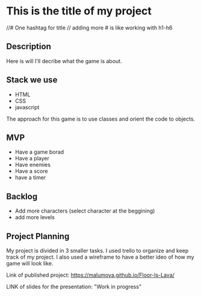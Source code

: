 # This is the title of my project 
//# One hashtag for title
// adding more # is like working with h1-h6
## Description

Here is will I'll decribe what the game is about. 

## Stack we use

- HTML
- CSS
- javascript

The approach for this game is to use classes and orient the code to objects. 

## MVP

- Have a game borad
- Have a player
- Have enemies
- Have a score
- have a timer

## Backlog

- Add more characters (select character at the beggining)
- add more levels

## Project Planning

My project is divided in 3 smaller tasks. I used trello to organize and keep track of my project. I also used a wireframe to have a better ideo of how my game will look like.

Link of published project: https://malumoya.github.io/Floor-Is-Lava/

LINK of slides for the presentation: "Work in progress"




